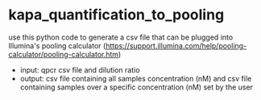 # kapa_quantification_to_pooling

use this python code to generate a csv file that can be plugged into Illumina's pooling calculator (https://support.illumina.com/help/pooling-calculator/pooling-calculator.htm)

   - input: qpcr csv file and dilution ratio
   - output: csv file containing all samples concentration (nM) and csv file containing samples over a specific concentration (nM) set by the user

